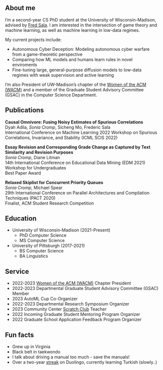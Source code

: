 ## About me

I’m a second-year CS PhD student at the University of Wisconsin-Madison, advised by [Fred Sala](https://pages.cs.wisc.edu/~fredsala/). I am interested in the intersection of game theory and machine learning, as well as machine learning in low-data regimes.

My current projects include:

- Autonomous Cyber Deception: Modeling autonomous cyber warfare from a game-theoretic perspective
- Comparing how ML models and humans learn rules in novel enviroments
- Fine-tuning large, general-purpose diffusion models to low-data regimes with weak supervision and active learning

I’m also President of UW-Madison’s chapter of the [Women of the ACM (WACM)](https://wacm.cs.wisc.edu/) and a member of the Graduate Student Advisory Committee (GSAC) in the Computer Science Department.

## Publications

**Causal Omnivore: Fusing Noisy Estimates of Spurious Correlations**<br>Dyah Adila, *Sonia Cromp*, Sicheng Mo, Frederic Sala<br>International Conference on Machine Learning 2022 Workshop on Spurious Correlations, Invariance, and Stability (ICML SCIS 2022)

**Essay Revision and Corresponding Grade Change as Captured by Text Similarity and Revision Purposes**<br>*Sonia Cromp*, Diane Litman<br>14th International Conference on Educational Data Mining (EDM 2021) Workshop for Undergraduates<br>Best Paper Award

**Relaxed Skiplist for Concurrent Priority Queues**<br>*Sonia Cromp*, Michael Spear<br>29th International Conference on Parallel Architectures and Compilation Techniques (PACT 2020)<br>Finalist, ACM Student Research Competition

## Education

- University of Wisconsin-Madison (2021-Present)
	- PhD Computer Science 
	- MS Computer Science
- University of Pittsburgh (2017-2021)
	- BS Computer Science
	- BA Linguistics

## Service
- 2022-2023 [Women of the ACM (WACM)](https://wacm.cs.wisc.edu/) Chapter President
- 2022-2023 Departmental Graduate Student Advisory Committee (GSAC) Member
- 2023 AutoML Cup Co-Organizer
- 2022-2023 Departmental Research Symposium Organizer
- 2023 Community Center [Scratch Club](https://www.cs.wisc.edu/catapult-clubs/) Teacher
- 2022 Incoming Graduate Student Mentoring Program Organizer
- 2022 Graduate School Application Feedback Program Organizer

## Fun facts
- Grew up in Virginia
- Black belt in taekwondo
- I talk about driving a manual too much - save the manuals!
- Over a two-year [streak](https://duome.eu/crepe_obsession) on Duolingo, currently learning Turkish (slowly..)
